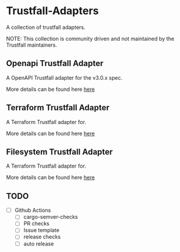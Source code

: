 # Trustfall-Adapters

A collection of trustfall adapters.

NOTE: This collection is community driven and not maintained by the Trustfall maintainers.

## Openapi Trustfall Adapter

A OpenAPI Trustfall adapter for the v3.0.x spec.

More details can be found here [here](openapi-trustfall-adapter/README.md)

## Terraform Trustfall Adapter

A Terraform Trustfall adapter for.

More details can be found here [here](terraform-trustfall-adapter/README.md)

## Filesystem Trustfall Adapter

A Terraform Trustfall adapter for.

More details can be found here [here](filesystem-trustfall-adapter/README.md)

## TODO

- [ ] Github Actions
    - [ ] cargo-semver-checks
    - [ ] PR checks
    - [ ] Issue template
    - [ ] release checks
    - [ ] auto release
